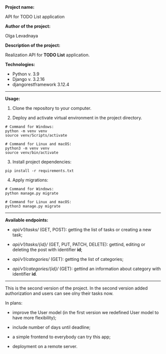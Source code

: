 **Project name:**

API for TODO List application

**Author of the project:**

Olga Levadnaya

**Description of the project:**

Realization API for **TODO List** application.

**Technologies:**
- Python v. 3.9
- Django v. 3.2.16
- djangorestframework 3.12.4

---

**Usage:**
1. Clone the repository to your computer.

2. Deploy and activate virtual environment in the project directory.
```
# Command for Windows:
python -m venv venv
source venv/Scripts/activate

# Command for Linux and macOS:
python3 -m venv venv
source venv/bin/activate
```
3. Install project dependencies:

```
pip install -r requirements.txt
```

4. Apply migrations:

```
# Command for Windows:
python manage.py migrate

# Command for Linux and macOS:
python3 manage.py migrate
```

---

**Available endpoints:**

- *api/v1/tasks/* (GET, POST): getting the list of tasks or creating a new task;

- *api/v1/tasks/{id}/* (GET, PUT, PATCH, DELETE): gettind, editing or deleting the post with identifier **id**;

- *api/v1/categories/* (GET): getting the list of categories;

- *api/v1/categories/{id}/* (GET): gettind an information about category with identifier **id**.

---

This is the second version of the project. In the second version added authorization and users can see olny their tasks now.

In plans:

- improve the User model (in the first version we redefined User model to have more flexibility);

- include number of days until deadline;

- a simple frontend to everybody can try this app;

- deployment on a remote server.
